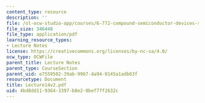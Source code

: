 ```yaml
---
content_type: resource
description: ''
file: /ol-ocw-studio-app/courses/6-772-compound-semiconductor-devices-spring-2003/4bd8dd1193643397b8e20bef77f2632c_Lecture14v2.pdf
file_size: 346448
file_type: application/pdf
learning_resource_types:
- Lecture Notes
license: https://creativecommons.org/licenses/by-nc-sa/4.0/
ocw_type: OCWFile
parent_title: Lecture Notes
parent_type: CourseSection
parent_uid: e7559502-39ab-9967-4a94-0145a1adb63f
resourcetype: Document
title: Lecture14v2.pdf
uid: 4bd8dd11-9364-3397-b8e2-0bef77f2632c
---
```

